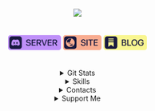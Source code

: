<div align="center">
    <br>
    <img src="https://github.com/user-attachments/assets/d0d73c66-93ba-42b4-8211-fc4916da9596" />
    <br><br><br>
    <a href="https://discord.gg/tnHSEc2cZv"><img src="https://github.com/Nighty3098/DevIcons/blob/main/badges/badges_discord_server.png?raw=true" height="30px" /></a>  
    <a href="https://nighty3098.github.io/"><img src="https://github.com/Nighty3098/DevIcons/blob/main/badges/badges_Site.png?raw=true" height="30px" /></a>  
    <a href="https://dev.to/nighty3098"><img src="https://github.com/Nighty3098/DevIcons/blob/main/badges/badges_blog.png?raw=true" height="30px" /></a>

<br>
<br><br>
<details>
	<summary>Git Stats</summary>
	<br>
	<img src="https://gh-readme-profile.vercel.app/api?username=nighty3098&bg_color=070D0F&border_radius=8&title_color=81959F&icon_color=81959F&text_color=81959F&hide_border=true&hide=prs_merged,contributed&show=issues_closed" />
	<br>
	<img src="https://github-readme-stats.vercel.app/api/top-langs/?username=nighty3098&layout=compact&show_icons=true&bg_color=070D0F&border_radius=8&title_color=81959F&icon_color=81959F&text_color=81959F&hide_border=true&langs_count=5&card_width=420px" />

</details>

<details>
	<summary>Skills</summary>
	<br>
	<div class="languages">
		<img src="https://github.com/Nighty3098/DevIcons/blob/main/badges/badges_typescript.png?raw=true" height="45px" />
	        <img src="https://github.com/Nighty3098/DevIcons/blob/main/badges/badges_javascript.png?raw=true" height="45px" />
	        <img src="https://github.com/Nighty3098/DevIcons/blob/main/badges/badges_html.png?raw=true" height="45px" />
	        <img src="https://github.com/Nighty3098/DevIcons/blob/main/badges/badges_css.png?raw=true" height="45px" />
	        <img src="https://github.com/Nighty3098/DevIcons/blob/main/badges/badges_cpp.png?raw=true" height="45px" />
	        <img src="https://github.com/Nighty3098/DevIcons/blob/main/badges/badges_c.png?raw=true" height="45px" />
	        <img src="https://github.com/Nighty3098/DevIcons/blob/main/badges/badges_python.png?raw=true" height="45px" />
		<img src="https://github.com/Nighty3098/DevIcons/blob/main/badges/badges_bash.png?raw=true" height="45px" />
	</div>
	<br>
	<div class="tools">
		<img src="https://github.com/Nighty3098/DevIcons/blob/main/badges/badges_docker.png?raw=true" width="45px" />
	        <img src="https://github.com/Nighty3098/DevIcons/blob/main/badges/badges_api.png?raw=true" height="45px" />
	        <img src="https://github.com/Nighty3098/DevIcons/blob/main/badges/badges_sqlite.png?raw=true" height="45px" />
	        <img src="https://github.com/Nighty3098/DevIcons/blob/main/badges/badges_qt.png?raw=true" height="45px" />
	        <img src="https://github.com/Nighty3098/DevIcons/blob/main/badges/badges_git.png?raw=true" height="45px" />
	        <img src="https://github.com/Nighty3098/DevIcons/blob/main/badges/badges_postman.png?raw=true" height="45px" />
	</div>
	<br>
</details>

<details>
	<summary>Contacts</summary>
	<br><br>
	<a href="https://dev.to/nighty3098" target="blank"><img src="https://github.com/Nighty3098/DevIcons/blob/main/badges/badges_dev.png?raw=true" width="45px" style="margin: 10px;" /></a>
	<a href="https://t.me/Night3098" target="blank"><img src="https://github.com/Nighty3098/DevIcons/blob/main/badges/badges_telegram.png?raw=true" width="45px" style="margin: 10px;" /></a>
	<a href="https://discord.gg/#9707" target="blank"><img src="https://github.com/Nighty3098/DevIcons/blob/main/badges/badges_discord.png?raw=true" width="45px" style="margin: 10px;"/></a>
	<a href="https://www.reddit.com/user/DEVELOPER0x31/" target="blank"><img src="https://github.com/Nighty3098/DevIcons/blob/main/badges/badges_reddit.png?raw=true" width="45px" style="margin: 10px;"/></a>
	<a href="https://signal.me/#eu/XJMqmO9JXZQCwYJIpzjOS741ZnGsLYOQhGqMfpS4lB-8PTSQVmRAbqFIvOrepYiK" target="blank"><img src="https://github.com/Nighty3098/DevIcons/blob/main/badges/badges_signal.png?raw=true" width="45px" style="margin: 10px;"/></a>
	<br><br>
</details>

<details>
    <summary>Support Me</summary>
    <br><br>
    <img src="https://raw.githubusercontent.com/Nighty3098/DevIcons/main/badges/badges_ton.png" width="40px"/><br>
    
```
UQBz1zAJyn9j87nHPyAkmbOsjC6ag7gIwKIXpgAeCIv-YW3O
```
    
</details>

</div>

